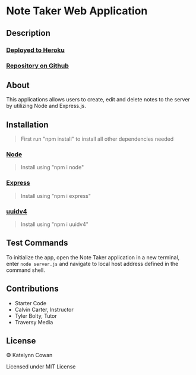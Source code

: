 # Note Taker Web Application
## Description

### [Deployed to Heroku](https://)
### [Repository on Github](https://github.com/ktcwn/NoteTaker)

## About
This applications allows users to create, edit and delete notes to the server by utilizing Node and Express.js.

## Installation
> First run "npm install" to install all other dependencies needed
### [Node](https://nodejs.org/en/)
> Install using "npm i node"
### [Express](https://expressjs.com/)
> Install using "npm i express"
### [uuidv4](https://www.npmjs.com/package/uuidv4)
> Install using "npm i uuidv4"

## Test Commands

To initialize the app, open the Note Taker application in a new terminal, enter `` node server.js
`` and navigate to local host address defined in the command shell.




## Contributions
- Starter Code
- Calvin Carter, Instructor
- Tyler Bolty, Tutor
- Traversy Media

## License
© Katelynn Cowan

Licensed under MIT License
